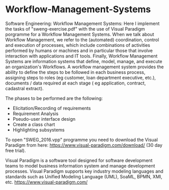 # Workflow-Management-Systems
Software Engineering: Workflow Management Systems:
Here I implement the tasks of "sweng-exercise.pdf" with the use of Visual Paradigm porgramme for a Workflow Management Systems. When we talk about Workflow Management, we refer to the (automated) coordination, control and execution of processes, which include combinations of activities performed by humans or machines and in particular those that involve interaction with applications and IT tools. Finally, Workflow Management Systems are information systems that define, model, manage, and execute an organization's Workflows. A workflow management system provides the ability to define the steps to be followed in each business process, assigning steps to roles (eg customer, loan department executive, etc.), documents / data required at each stage ( eg application, contract, cadastral extract).

The phases to be performed are the following:
* Elicitation/Recording of requirements
* Requirement Analysis
* Pseudo-user interface design
* Create a class chart
* Highlighting subsystems


To open "SWEG_2016.vpp" programme you need to download the Visual Paradigm from here: https://www.visual-paradigm.com/download/ (30 day free trial).

Visual Paradigm is a software tool designed for software development teams to model business information system and manage development processes. Visual Paradigm supports key industry modeling languages and standards such as Unified Modeling Language (UML), SoaML, BPMN, XMI, etc. https://www.visual-paradigm.com/

